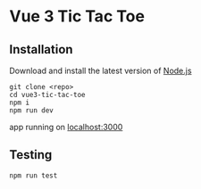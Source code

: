 # Vue 3 Tic Tac Toe

## Installation
Download and install the latest version of [Node.js](https://nodejs.org/en/)

```cli
git clone <repo>
cd vue3-tic-tac-toe
npm i
npm run dev
```

app running on [localhost:3000](http://localhost:3000/)

## Testing
```cli
npm run test
```
